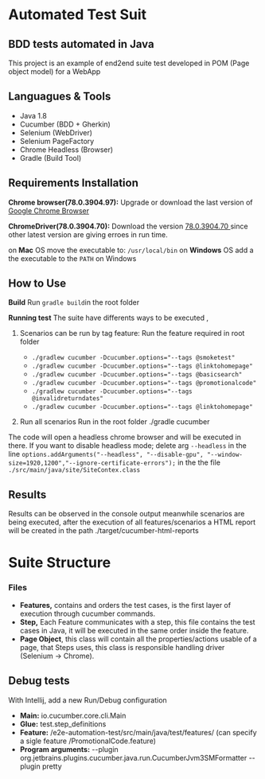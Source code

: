 # Automated Test Suit

## BDD tests automated in Java 
This project is an example of end2end suite test developed in POM (Page object model) for a WebApp  

##  Languagues & Tools

 - Java 1.8
 - Cucumber (BDD + Gherkin)
 - Selenium (WebDriver)
 - Selenium PageFactory
 - Chrome Headless (Browser)
 - Gradle (Build Tool)

## Requirements Installation

**Chrome browser(78.0.3904.97):** Upgrade or download the last version of [Google Chrome Browser](https://www.google.com/chrome/)

**ChromeDriver(78.0.3904.70):** Download the version [78.0.3904.70 ](https://chromedriver.storage.googleapis.com/index.html?path=78.0.3904.70/) since other latest version are giving erroes in run time.

on **Mac** OS move the executable to: `/usr/local/bin`
on **Windows** OS  add a the executable to the `PATH` on Windows  


## How to Use
**Build**
Run `gradle build`in the root folder

**Running test**
The suite have differents ways to be executed , 
    
1. Scenarios can be run by tag feature:
 Run the feature required in root folder 
    - `./gradlew cucumber -Dcucumber.options="--tags @smoketest"`
    - `./gradlew cucumber -Dcucumber.options="--tags @linktohomepage"`
    - `./gradlew cucumber -Dcucumber.options="--tags @basicsearch"`
    - `./gradlew cucumber -Dcucumber.options="--tags @promotionalcode"`
    - `./gradlew cucumber -Dcucumber.options="--tags @invalidreturndates"`
    - `./gradlew cucumber -Dcucumber.options="--tags @linktohomepage"`

 2. Run all scenarios
 Run in the root folder 
 ./gradle cucumber

The code will open a headless chrome browser and will be executed in there.
If you want to disable headless mode;
delete arg `--headless` in the line `options.addArguments("--headless", "--disable-gpu", "--window-size=1920,1200","--ignore-certificate-errors");` in the the file `./src/main/java/site/SiteContex.class`
 
## Results

Results can be observed in the console output meanwhile scenarios are being executed, after the execution of all features/scenarios a HTML report will be created in the path ./target/cucumber-html-reports  


# Suite Structure
### Files

 - **Features,** contains and orders the test cases, is the first layer of execution through cucumber commands.
 - **Step,** Each Feature communicates with a step, this file contains the test cases in Java, it will be executed in the same order inside the feature.
 - **Page Object**, this class will contain all the properties/actions usable of a page, that Steps uses, this class is responsible handling driver (Selenium -> Chrome).
 
 
## Debug tests

With Intellij, add a new Run/Debug configuration

 - **Main:** io.cucumber.core.cli.Main
 - **Glue:** test.step_definitions
 - **Feature:** /e2e-automation-test/src/main/java/test/features/ (can specify a sigle feature /PromotionalCode.feature) 
 - **Program arguments:** --plugin org.jetbrains.plugins.cucumber.java.run.CucumberJvm3SMFormatter --plugin pretty


